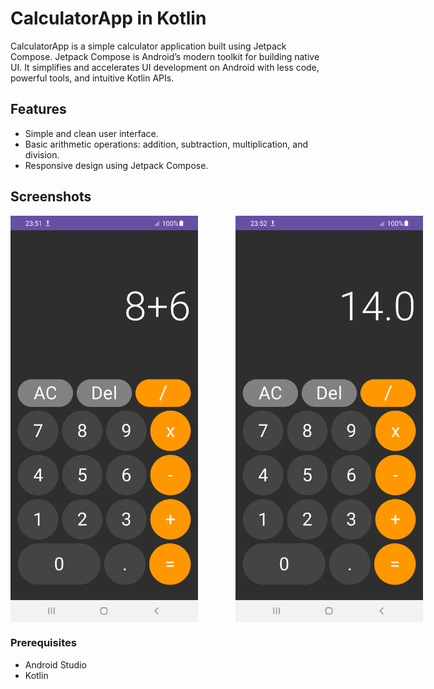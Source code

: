 # CalculatorApp in Kotlin

CalculatorApp is a simple calculator application built using Jetpack Compose. Jetpack Compose is Android’s modern toolkit for building native UI. It simplifies and accelerates UI development on Android with less code, powerful tools, and intuitive Kotlin APIs.

## Features

- Simple and clean user interface.
- Basic arithmetic operations: addition, subtraction, multiplication, and division.
- Responsive design using Jetpack Compose.

## Screenshots

<div style="display: flex; justify-content: space-between;">
    <img src="appPhotos/AddPhoto.png" alt="Calculator Screenshot Addition" width="300" style="margin-right: 30px;"/>
    <img src="appPhotos/ResultPhoto.png" alt="Calculator Screenshot Result" width="300" style="margin-left: 30px;"/>
</div>

### Prerequisites

- Android Studio
- Kotlin
